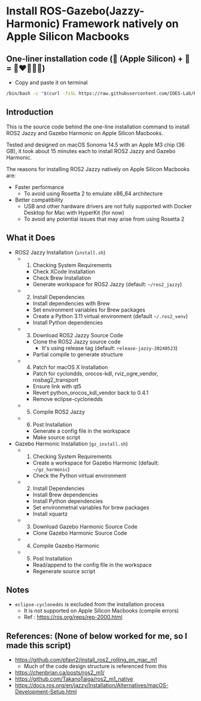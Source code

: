 # Install ROS-Gazebo(Jazzy-Harmonic) Framework natively on Apple Silicon Macbooks

## One-liner installation code (🍎 (Apple Silicon) + 🤖 = 🚀❤️🤩🎉🥳)
- Copy and paste it on terminal

```bash
/bin/bash -c "$(curl -fsSL https://raw.githubusercontent.com/IOES-Lab/ROS2_Jazzy_MacOS_Native_AppleSilicon/main/install.sh)"
```

## Introduction
This is the source code behind the one-line installation command to install ROS2 Jazzy and Gazebo Harmonic on Apple Silicon Macbooks.

Tested and designed on macOS Sonoma 14.5 with an Apple M3 chip (36 GB), it took about 15 minutes each to install ROS2 Jazzy and Gazebo Harmonic.

The reasons for installing ROS2 Jazzy natively on Apple Silicon Macbooks are:
- Faster performance
  - To avoid using Rosetta 2 to emulate x86_64 architecture
- Better compatibility
  - USB and other hardware drivers are not fully supported with Docker Desktop for Mac with HyperKit (for now)
  - To avoid any potential issues that may arise from using Rosetta 2

## What it Does
- ROS2 Jazzy Installation (`install.sh`)
  - 1. Checking System Requirements
    - Check XCode Installation
    - Check Brew Installation
    - Generate workspace for ROS2 Jazzy (default: `~/ros2_jazzy`)
  - 2. Install Dependencies
    - Install dependencies with Brew
    - Set environment variables for Brew packages
    - Create a Python 3.11 virtual environment (default `~/.ros2_venv`)
    - Install Python dependencies
  - 3. Download ROS2 Jazzy Source Code
    - Clone the ROS2 Jazzy source code
      - It's using release tag (default: `release-jazzy-20240523`)
    - Partial compile to generate structure
  - 4. Patch for macOS X Installation
    - Patch for cyclondds, orocos-kdl, rviz_ogre_vendor, rosbag2_transport
    - Ensure link with qt5
    - Revert python_orocos_kdl_vendor back to 0.4.1
    - Remove eclipse-cyclonedds
  - 5. Compile ROS2 Jazzy
  - 6. Post Installation
    - Generate a config file in the workspace
    - Make source script
- Gazebo Harmonic Installation (`gz_install.sh`)
  - 1. Checking System Requirements
    - Create a workspace for Gazebo Harmonic (default: `~/gz_harmonic`)
    - Check the Python virtual environment
  - 2. Install Dependencies
    - Install Brew dependencies
    - Install Python dependencies
    - Set environmetnal variables for brew packages
    - Install xquartz
  - 3. Download Gazebo Harmonic Source Code
    - Clone Gazebo Harmonic Source Code
  - 4. Compile Gazebo Harmonic
  - 5. Post Installation
    - Read/append to the config file in the workspace
    - Regenerate source script

## Notes
- `eclipse-cyclonedds` is excluded from the installation process
  - It is not supported on Apple Silicon Macbooks (compile errors)
  - Ref : https://ros.org/reps/rep-2000.html

## References: (None of below worked for me, so I made this script)
- https://github.com/pfavr2/install_ros2_rolling_on_mac_m1
  - Much of the code design structure is referenced from this
- https://chenbrian.ca/posts/ros2_m1/
- https://github.com/TakanoTaiga/ros2_m1_native
- https://docs.ros.org/en/jazzy/Installation/Alternatives/macOS-Development-Setup.html
